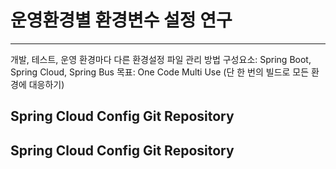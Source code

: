 # 운영환경별 환경변수 설정 연구
***
개발, 테스트, 운영 환경마다 다른 환경설정 파일 관리 방법  구성요소: Spring Boot, Spring Cloud, Spring Bus  목표: One Code Multi Use (단 한 번의 빌드로 모든 환경에 대응하기)


## Spring Cloud Config Git Repository

## Spring Cloud Config Git Repository
